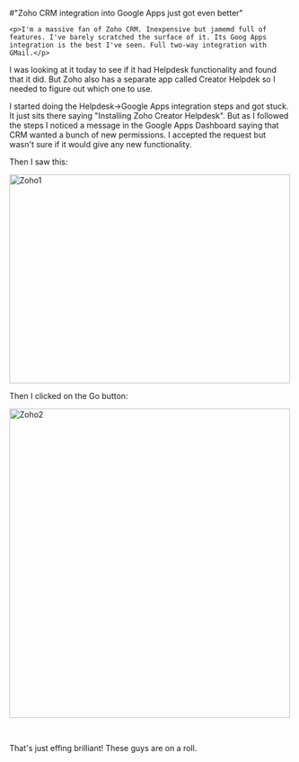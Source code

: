 #"Zoho CRM integration into Google Apps just got even better"


    <p>I'm a massive fan of Zoho CRM. Inexpensive but jamemd full of features. I've barely scratched the surface of it. Its Goog Apps integration is the best I've seen. Full two-way integration with GMail.</p>
<p>I was looking at it today to see if it had Helpdesk functionality and found that it did. But Zoho also has a separate app called Creator Helpdek so I needed to figure out which one to use.</p>
<p>I started doing the Helpdesk-&gt;Google Apps integration steps and got stuck. It just sits there saying "Installing Zoho Creator Helpdesk". But as I followed the steps I noticed a message in the Google Apps Dashboard saying that CRM wanted a bunch of new permissions. I accepted the request but wasn't sure if it would give any new functionality.</p>
<p>Then I saw this:</p>
<p><div class='p_embed p_image_embed'>
<a href="http://getfile0.posterous.com/getfile/files.posterous.com/temp-2011-03-27/qexnGzCpujHiwaCFbCGlJcwwmnsvAAfrGEdflFuwiIdeIwJhhtgDfqtGzaou/zoho1.jpg.scaled1000.jpg"><img alt="Zoho1" height="372" src="http://getfile2.posterous.com/getfile/files.posterous.com/temp-2011-03-27/qexnGzCpujHiwaCFbCGlJcwwmnsvAAfrGEdflFuwiIdeIwJhhtgDfqtGzaou/zoho1.jpg.scaled500.jpg" width="500" /></a>
</div>
</p>
<p>Then I clicked on the Go button:</p>
<p><div class='p_embed p_image_embed'>
<a href="http://getfile0.posterous.com/getfile/files.posterous.com/temp-2011-03-27/HExkrEnzwkdxBGdzhmnpxCEujeDdyxjuvypeGzmlrjFEwItGpjaawmnHImht/zoho2.jpg.scaled1000.jpg"><img alt="Zoho2" height="551" src="http://getfile7.posterous.com/getfile/files.posterous.com/temp-2011-03-27/HExkrEnzwkdxBGdzhmnpxCEujeDdyxjuvypeGzmlrjFEwItGpjaawmnHImht/zoho2.jpg.scaled500.jpg" width="500" /></a>
</div>
</p>
<p>&nbsp;</p>
<p>That's just effing brilliant! These guys are on a roll.</p>
<p>&nbsp;</p>
  